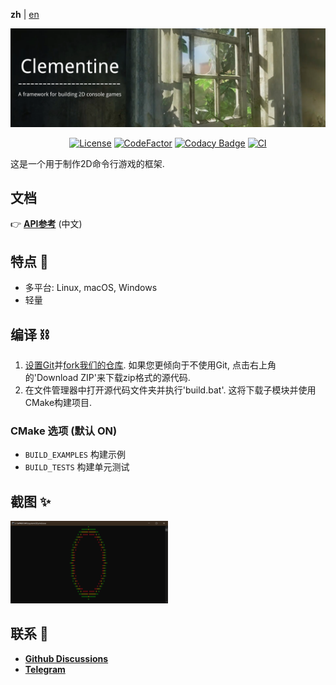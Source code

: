 **zh** | [en]

<div align="center">
<img src="docs/picture/banner.png">

[![License](https://img.shields.io/github/license/ShenMian/Clementine)](https://github.com/ShenMian/Clementine/blob/master/LICENSE)
[![CodeFactor](https://www.codefactor.io/repository/github/shenmian/clementine/badge)](https://www.codefactor.io/repository/github/shenmian/clementine)
[![Codacy Badge](https://api.codacy.com/project/badge/Grade/c09e10a19377466b99cc74d4f43ac214)](https://app.codacy.com/gh/ShenMian/Clementine?utm_source=github.com&utm_medium=referral&utm_content=ShenMian/Clementine&utm_campaign=Badge_Grade_Settings)
[![CI](https://github.com/ShenMian/Clementine/actions/workflows/ci.yml/badge.svg)](https://github.com/ShenMian/Clementine/actions/workflows/ci.yml)
</div>

这是一个用于制作2D命令行游戏的框架.   

文档
----
👉 **[API参考]** (中文)  

特点 🎄
----
- 多平台: Linux, macOS, Windows
- 轻量

编译 ⛓
----
1. [设置Git]并[fork我们的仓库]. 如果您更倾向于不使用Git, 点击右上角的'Download ZIP'来下载zip格式的源代码.
2. 在文件管理器中打开源代码文件夹并执行'build.bat'. 这将下载子模块并使用CMake构建项目.

### CMake 选项 (默认 ON)
- `BUILD_EXAMPLES` 构建示例
- `BUILD_TESTS`    构建单元测试

截图 ✨
----
<img src="docs/picture/picture_0.png" width="50%" height="50%">

联系 💬
----
- **[Github Discussions]**
- **[Telegram]**

[en]: README.md
[API参考]: https://shenmian.github.io/Clementine
[设置Git]: https://help.github.com/articles/set-up-git
[fork我们的仓库]: https://help.github.com/articles/fork-a-repo
[Github Discussions]: https://github.com/ShenMian/Clementine/discussions
[Telegram]: https://t.me/shenmian
